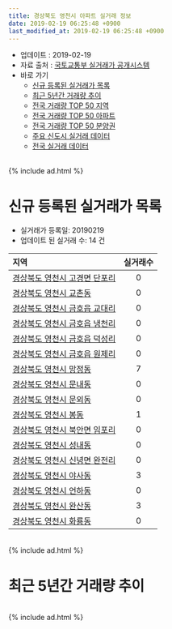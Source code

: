 ```yaml
---
title: 경상북도 영천시 아파트 실거래 정보
date: 2019-02-19 06:25:48 +0900
last_modified_at: 2019-02-19 06:25:48 +0900
---
```


* 업데이트 : 2019-02-19
* 자료 출처 : [국토교통부 실거래가 공개시스템](http://rt.molit.go.kr)
* 바로 가기
    * [신규 등록된 실거래가 목록](#신규-등록된-실거래가-목록)
    * [최근 5년간 거래량 추이](#최근-5년간-거래량-추이)
    * [전국 거래량 TOP 50 지역](https://ayogom.github.io/apt-trade-info/최근-3개월-전국에서-가장-거래가-많이-발생한-지역)
    * [전국 거래량 TOP 50 아파트](https://ayogom.github.io/apt-trade-info/최근-3개월-전국에서-가장-거래가-많이-발생한-아파트)
    * [전국 거래량 TOP 50 분양권](https://ayogom.github.io/apt-trade-info/최근-3개월-전국에서-가장-거래가-많이-발생한-분양권)
    * [주요 신도시 실거래 데이터](https://ayogom.github.io/apt-trade-info/주요-신도시)
    * [전국 실거래 데이터](https://ayogom.github.io/apt-trade-info/전국)

<br>
{% include ad.html %}
<br>

# 신규 등록된 실거래가 목록
* 실거래가 등록일: 20190219
* 업데이트 된 실거래 수: 14 건


|지역|실거래수|
|:---|:---:|
|[경상북도 영천시 고경면 단포리](https://ayogom.github.io/apt-trade-info/경상북도-영천시-고경면-단포리)|0|
|[경상북도 영천시 교촌동](https://ayogom.github.io/apt-trade-info/경상북도-영천시-교촌동)|0|
|[경상북도 영천시 금호읍 교대리](https://ayogom.github.io/apt-trade-info/경상북도-영천시-금호읍-교대리)|0|
|[경상북도 영천시 금호읍 냉천리](https://ayogom.github.io/apt-trade-info/경상북도-영천시-금호읍-냉천리)|0|
|[경상북도 영천시 금호읍 덕성리](https://ayogom.github.io/apt-trade-info/경상북도-영천시-금호읍-덕성리)|0|
|[경상북도 영천시 금호읍 원제리](https://ayogom.github.io/apt-trade-info/경상북도-영천시-금호읍-원제리)|0|
|[경상북도 영천시 망정동](https://ayogom.github.io/apt-trade-info/경상북도-영천시-망정동)|7|
|[경상북도 영천시 문내동](https://ayogom.github.io/apt-trade-info/경상북도-영천시-문내동)|0|
|[경상북도 영천시 문외동](https://ayogom.github.io/apt-trade-info/경상북도-영천시-문외동)|0|
|[경상북도 영천시 봉동](https://ayogom.github.io/apt-trade-info/경상북도-영천시-봉동)|1|
|[경상북도 영천시 북안면 임포리](https://ayogom.github.io/apt-trade-info/경상북도-영천시-북안면-임포리)|0|
|[경상북도 영천시 성내동](https://ayogom.github.io/apt-trade-info/경상북도-영천시-성내동)|0|
|[경상북도 영천시 신녕면 완전리](https://ayogom.github.io/apt-trade-info/경상북도-영천시-신녕면-완전리)|0|
|[경상북도 영천시 야사동](https://ayogom.github.io/apt-trade-info/경상북도-영천시-야사동)|3|
|[경상북도 영천시 언하동](https://ayogom.github.io/apt-trade-info/경상북도-영천시-언하동)|0|
|[경상북도 영천시 완산동](https://ayogom.github.io/apt-trade-info/경상북도-영천시-완산동)|3|
|[경상북도 영천시 화룡동](https://ayogom.github.io/apt-trade-info/경상북도-영천시-화룡동)|0|


<br>
{% include ad.html %}
<br>

# 최근 5년간 거래량 추이


<div style="width:100%;">
    <canvas id="deal_progress" height="200"></canvas>
</div>

<script>
new Chart(document.getElementById("deal_progress"), {
    type: 'line',
    data: {
        labels: ['201402','201403','201404','201405','201406','201407','201408','201409','201410','201411','201412','201501','201502','201503','201504','201505','201506','201507','201508','201509','201510','201511','201512','201601','201602','201603','201604','201605','201606','201607','201608','201609','201610','201611','201612','201701','201702','201703','201704','201705','201706','201707','201708','201709','201710','201711','201712','201801','201802','201803','201804','201805','201806','201807','201808','201809','201810','201811','201812','201901','201902'],
        datasets: [{
            label: '매매',
            pointRadius: 1,
            data: [56, 83, 100, 80, 77, 70, 50, 76, 119, 116, 95, 114, 91, 141, 92, 85, 90, 99, 75, 74, 112, 70, 52, 54, 41, 63, 54, 48, 43, 39, 52, 52, 45, 52, 50, 49, 74, 70, 63, 47, 52, 52, 42, 50, 34, 54, 45, 72, 74, 86, 66, 53, 64, 47, 46, 61, 59, 85, 50, 51, 20],
            borderColor: "rgba(255, 201, 14, 1)",
            backgroundColor: "rgba(255, 201, 14, 0.5)",
            fill: false,
            lineTension: 0
        },{
            label: '전월세',
            pointRadius: 1,
            data: [28, 32, 28, 43, 28, 39, 26, 20, 27, 25, 31, 32, 27, 41, 86, 96, 56, 26, 26, 22, 29, 49, 30, 42, 57, 39, 68, 101, 65, 28, 16, 14, 30, 22, 17, 31, 61, 60, 91, 117, 50, 29, 46, 14, 43, 50, 38, 80, 47, 57, 80, 119, 51, 31, 39, 30, 36, 28, 21, 16, 13],
            borderColor: "rgba(0, 141, 185, 1)",
            backgroundColor: "rgba(0, 141, 185, 0.5)",
            fill: false,
            lineTension: 0
        }
        ]
    },
    options: {
        responsive: true,
        title: {
            display: false
        },
        tooltips: {
            mode: 'index',
            intersect: false
        },
        hover: {
            mode: 'nearest',
            intersect: true
        },
        scales: {
            xAxes: [{
                display: true,
                scaleLabel: {
                    display: true,
                    labelString: '년/월'
                }
            }],
            yAxes: [{
                display: true,
                ticks: {
                    suggestedMin: 0,
                },
                scaleLabel: {
                    display: true,
                    labelString: '실거래 수'
                }
            }]
        }
    }
});

</script>


<br>
{% include ad.html %}
<br>

